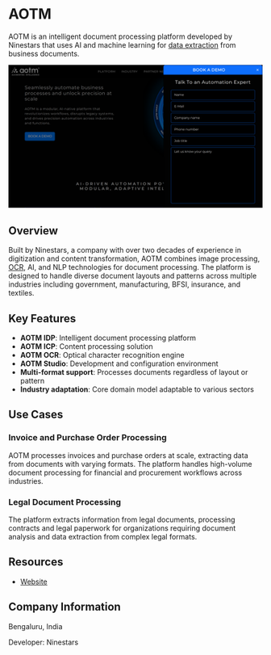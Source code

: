 # AOTM

AOTM is an intelligent document processing platform developed by Ninestars that uses AI and machine learning for [data extraction](../../capabilities/extraction/index.md) from business documents.

![AOTM](./assets/aotm.png)

## Overview

Built by Ninestars, a company with over two decades of experience in digitization and content transformation, AOTM combines image processing, [OCR](../../capabilities/ocr/index.md), AI, and NLP technologies for document processing. The platform is designed to handle diverse document layouts and patterns across multiple industries including government, manufacturing, BFSI, insurance, and textiles.

## Key Features

- **AOTM IDP**: Intelligent document processing platform
- **AOTM ICP**: Content processing solution
- **AOTM OCR**: Optical character recognition engine
- **AOTM Studio**: Development and configuration environment
- **Multi-format support**: Processes documents regardless of layout or pattern
- **Industry adaptation**: Core domain model adaptable to various sectors

## Use Cases

### Invoice and Purchase Order Processing

AOTM processes invoices and purchase orders at scale, extracting data from documents with varying formats. The platform handles high-volume document processing for financial and procurement workflows across industries.

### Legal Document Processing

The platform extracts information from legal documents, processing contracts and legal paperwork for organizations requiring document analysis and data extraction from complex legal formats.

## Resources

- [Website](https://aotm.ai)

## Company Information

Bengaluru, India

Developer: Ninestars
